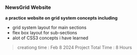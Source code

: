 ### NewsGrid Website 

**a practice website on grid system concepts including**
- grid system layout for main sections
- flex box layout for sub-sections
- alot of CSS3 concepts i have learned



> creationg time : Feb 8 2024
> Project Total Time : 8 Hours 
